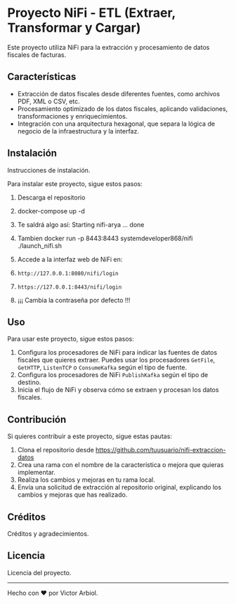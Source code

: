 # Proyecto NiFi - ETL (Extraer, Transformar y Cargar)

Este proyecto utiliza NiFi para la extracción y procesamiento de datos fiscales de facturas.

## Características

- Extracción de datos fiscales desde diferentes fuentes, como archivos PDF, XML o CSV, etc.
- Procesamiento optimizado de los datos fiscales, aplicando validaciones, transformaciones y enriquecimientos.
- Integración con una arquitectura hexagonal, que separa la lógica de negocio de la infraestructura y la interfaz.

## Instalación

Instrucciones de instalación.

Para instalar este proyecto, sigue estos pasos:

1. Descarga el repositorio
2. docker-compose up -d
3. Te saldrá algo así: 
    Starting nifi-arya ... done

4. Tambien docker run -p 8443:8443 systemdeveloper868/nifi  ./launch_nifi.sh
5. Accede a la interfaz web de NiFi en:
6.     http://127.0.0.1:8080/nifi/login 
7.     https://127.0.0.1:8443/nifi/login
8. ¡¡¡ Cambia la contraseña por defecto !!!
 

## Uso

Para usar este proyecto, sigue estos pasos:

1. Configura los procesadores de NiFi para indicar las fuentes de datos fiscales que quieres extraer. Puedes usar los procesadores `GetFile`, `GetHTTP`, `ListenTCP` o `ConsumeKafka` según el tipo de fuente.
2. Configura los procesadores de NiFi  `PublishKafka` según el tipo de destino.
3. Inicia el flujo de NiFi y observa cómo se extraen y procesan los datos fiscales.

## Contribución

Si quieres contribuir a este proyecto, sigue estas pautas:

1. Clona el repositorio desde https://github.com/tuusuario/nifi-extraccion-datos
2. Crea una rama con el nombre de la característica o mejora que quieras implementar.
3. Realiza los cambios y mejoras en tu rama local.
4. Envía una solicitud de extracción al repositorio original, explicando los cambios y mejoras que has realizado.


## Créditos

Créditos y agradecimientos.

## Licencia

Licencia del proyecto.

---

Hecho con ❤️ por Victor Arbiol.
